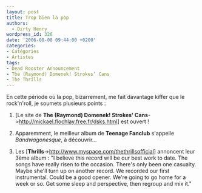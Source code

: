 ```yaml
---
layout: post
title: Trop bien la pop
authors:
  - Dirty Henry
wordpress_id: 326
date: '2006-08-08 09:44:00 +0200'
categories:
- Catégories
- Artistes
tags:
- Dead Rooster Announcement
- The (Raymond) Domenek! Strokes’ Cans
- The Thrills
---
```

En cette période où la pop, bizarrement, me fait davantage kiffer que le rock'n'roll, je soumets plusieurs points :

1. [Le site de __The (Raymond) Domenek! Strokes' Cans__->http://mickael.flochlay.free.fr/dsks.html] est ouvert !

2. Apparemment, le meilleur album de __Teenage Fanclub__ s'appelle *Bandwagonesque*, à découvrir...

3. Les [__Thrills__->http://www.myspace.com/thethrillsofficial] annoncent leur 3ème album : 
<quote>"I believe this record will be our best work to date. The songs have really risen to the occasion. There's only been one casualty. Maybe she'll turn up on another record. We recorded our first instrumental. Could be a good opener. We're going to go home for a week or so. Get some sleep and perspective, then regroup and mix it."</quote>
